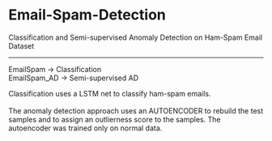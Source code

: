 # Email-Spam-Detection
Classification and Semi-supervised Anomaly Detection on Ham-Spam Email Dataset

---

EmailSpam -> Classification<br>
EmailSpam_AD -> Semi-supervised AD<br>

Classification uses a LSTM net to classify ham-spam emails.<br><br>
The anomaly detection approach uses an AUTOENCODER to rebuild the test samples and to assign an outlierness score to the samples. The autoencoder was trained only on normal data.

